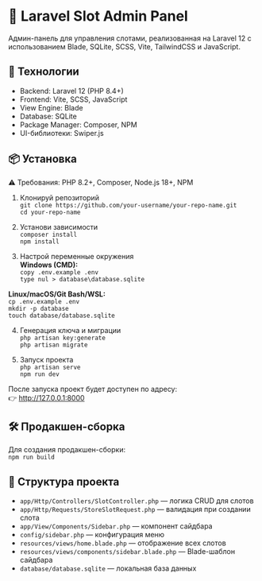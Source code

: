 # 🎰 Laravel Slot Admin Panel

Админ-панель для управления слотами, реализованная на Laravel 12 с использованием Blade, SQLite, SCSS, Vite, TailwindCSS и JavaScript.

## 🚀 Технологии

- Backend: Laravel 12 (PHP 8.4+)
- Frontend: Vite, SCSS, JavaScript
- View Engine: Blade
- Database: SQLite
- Package Manager: Composer, NPM
- UI-библиотеки: Swiper.js

## 📦 Установка

⚠️ Требования: PHP 8.2+, Composer, Node.js 18+, NPM

1. Клонируй репозиторий  
`git clone https://github.com/your-username/your-repo-name.git`  
`cd your-repo-name`

2. Установи зависимости  
`composer install`  
`npm install`

3. Настрой переменные окружения  
**Windows (CMD):**  
`copy .env.example .env`  
`type nul > database\database.sqlite`  

**Linux/macOS/Git Bash/WSL:**  
`cp .env.example .env`  
`mkdir -p database`  
`touch database/database.sqlite`

4. Генерация ключа и миграции  
`php artisan key:generate`  
`php artisan migrate`

5. Запуск проекта  
`php artisan serve`  
`npm run dev`

После запуска проект будет доступен по адресу:  
👉 http://127.0.0.1:8000

## 🛠 Продакшен-сборка

Для создания продакшен-сборки:  
`npm run build`

## 🧱 Структура проекта

- `app/Http/Controllers/SlotController.php` — логика CRUD для слотов  
- `app/Http/Requests/StoreSlotRequest.php` — валидация при создании слота  
- `app/View/Components/Sidebar.php` — компонент сайдбара  
- `config/sidebar.php` — конфигурация меню  
- `resources/views/home.blade.php` — отображение всех слотов  
- `resources/views/components/sidebar.blade.php` — Blade-шаблон сайдбара  
- `database/database.sqlite` — локальная база данных
